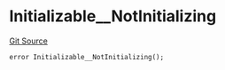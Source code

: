 # Initializable__NotInitializing
[Git Source](https://github.com/ContractLabs/foundry-bountykinds-contract/blob/67e6855d3beabdf242cc0b51d9e53b087a5235b9/src/oz-custom/oz/proxy/utils/Initializable.sol)


```solidity
error Initializable__NotInitializing();
```

